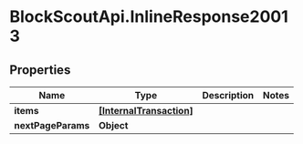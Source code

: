 # BlockScoutApi.InlineResponse20013

## Properties
Name | Type | Description | Notes
------------ | ------------- | ------------- | -------------
**items** | [**[InternalTransaction]**](InternalTransaction.md) |  | 
**nextPageParams** | **Object** |  | 
